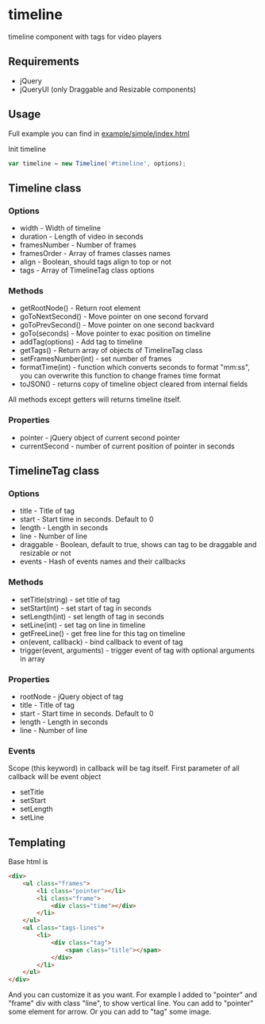 timeline
========

timeline component with tags for video players

## Requirements

* jQuery
* jQueryUI (only Draggable and Resizable components)

## Usage

Full example you can find in [example/simple/index.html](example/simple/index.html)

Init timeline
```javascript
var timeline = new Timeline('#timeline', options);
```

## Timeline class

### Options

* width - Width of timeline
* duration - Length of video in seconds
* framesNumber - Number of frames
* framesOrder - Array of frames classes names
* align - Boolean, should tags align to top or not
* tags - Array of TimelineTag class options

### Methods

* getRootNode() - Return root element
* goToNextSecond() - Move pointer on one second forvard
* goToPrevSecond() - Move pointer on one second backvard
* goTo(seconds) - Move pointer to exac position on timeline
* addTag(options) - Add tag to timeline
* getTags() - Return array of objects of TimelineTag class
* setFramesNumber(int) - set number of frames
* formatTime(int) - function which converts seconds to format "mm:ss", you can overwrite this function to change frames time format
* toJSON() - returns copy of timeline object cleared from internal fields

All methods except getters will returns timeline itself.

### Properties

* pointer - jQuery object of current second pointer
* currentSecond - number of current position of pointer in seconds

## TimelineTag class

### Options

* title - Title of tag
* start - Start time in seconds. Default to 0
* length - Length in seconds
* line - Number of line
* draggable - Boolean, default to true, shows can tag to be draggable and resizable or not
* events - Hash of events names and their callbacks

### Methods

* setTitle(string) - set title of tag
* setStart(int) - set start of tag in seconds
* setLength(int) - set length of tag in seconds
* setLine(int) - set tag on line in timeline
* getFreeLine() - get free line for this tag on timeline
* on(event, callback) - bind callback to event of tag
* trigger(event, arguments) - trigger event of tag with optional arguments in array

### Properties

* rootNode - jQuery object of tag
* title - Title of tag
* start - Start time in seconds. Default to 0
* length - Length in seconds
* line - Number of line

### Events

Scope (this keyword) in callback will be tag itself.
First parameter of all callback will be event object

* setTitle
* setStart
* setLength
* setLine

## Templating

Base html is
```html
<div>
    <ul class="frames">
        <li class="pointer"></li>
        <li class="frame">
            <div class="time"></div>
        </li>
    </ul>
    <ul class="tags-lines">
        <li>
            <div class="tag">
                <span class="title"></span>
            </div>
        </li>
    </ul>
</div>
```
And you can customize it as you want. For example I added to "pointer" and "frame" div with class "line", to show vertical line.
You can add to "pointer" some element for arrow. Or you can add to "tag" some image.